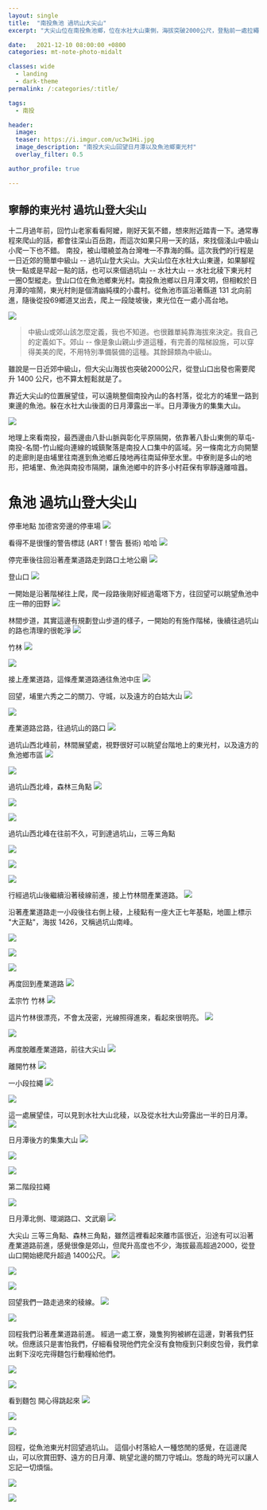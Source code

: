 ```yaml
---
layout: single
title:  "南投魚池 過坑山大尖山"
excerpt: "大尖山位在南投魚池鄉，位在水社大山東側，海拔突破2000公尺，登點前一處拉繩展望佳，可以眺望整個魚池鄉，水社大山後方的日月潭以及集集大山，悠哉寧靜的東光村"

date:   2021-12-10 08:00:00 +0800
categories: mt-note-photo-midalt

classes: wide
  - landing
  - dark-theme
permalink: /:categories/:title/

tags: 
  - 南投

header:
  image: 
  teaser: https://i.imgur.com/uc3w1Hi.jpg
  image_description: "南投大尖山回望日月潭以及魚池鄉東光村"
  overlay_filter: 0.5

author_profile: true

---
```



## 寧靜的東光村  過坑山登大尖山

十二月過年前，回竹山老家看看阿嬤，剛好天氣不錯，想來附近踏青一下。通常專程來爬山的話，都會往深山百岳跑，而這次如果只用一天的話，來找個淺山中級山小爬一下也不錯。
南投，被山環繞並為台灣唯一不靠海的縣。這次我們的行程是一日近郊的簡單中級山 -- 過坑山登大尖山。大尖山位在水社大山東邊，如果腳程快一點或是早起一點的話，也可以來個過坑山 -- 水社大山 -- 水社北稜下東光村 一圈O型縱走。登山口位在魚池鄉東光村。南投魚池鄉以日月潭文明，但相較於日月潭的喧鬧，東光村則是個清幽純樸的小農村。從魚池市區沿著縣道 131 北向前進，隨後從投69鄉道叉出去，爬上一段陡坡後，東光位在一處小高台地。

![](https://i.imgur.com/hkWBelL.jpg)

> 中級山或郊山該怎麼定義，我也不知道。也很難單純靠海拔來決定。我自己的定義如下。郊山 -- 像是象山親山步道這種，有完善的階梯設施，可以穿得美美的爬，不用特別準備裝備的這種。其餘歸類為中級山。

雖說是一日近郊中級山，但大尖山海拔也突破2000公尺，從登山口出發也需要爬升 1400 公尺，也不算太輕鬆就是了。

靠近大尖山的位置展望佳，可以遠眺整個南投內山的各村落，從北方的埔里一路到東邊的魚池。躲在水社大山後面的日月潭露出一半。日月潭後方的集集大山。

![](https://i.imgur.com/wPIvHHw.jpg)

地理上來看南投，最西邊由八卦山脈與彰化平原隔開，依靠著八卦山東側的草屯-南投-名間-竹山縱向連線的城鎮聚落是南投人口集中的區域。另一條南北方向開墾的走廊則是由埔里往南進到魚池鄉丘陵地再往南延伸至水里。中寮則是多山的地形，把埔里、魚池與南投市隔開，讓魚池鄉中的許多小村莊保有寧靜遠離喧囂。

# 魚池 過坑山登大尖山

停車地點 加德宮旁邊的停車場
![](https://i.imgur.com/GAlNSbG.jpg)

看得不是很懂的警告標誌 (ART ! 警告 藝術) 哈哈
![](https://i.imgur.com/QHUCcJ8.jpg)

停完車後往回沿著產業道路走到路口土地公廟
![](https://i.imgur.com/KHwrdld.jpg)

登山口
![](https://i.imgur.com/1AbvjOR.jpg)

一開始是沿著階梯往上爬，爬一段路後剛好經過電塔下方，往回望可以眺望魚池中庄一帶的田野
![](https://i.imgur.com/gRuz8V2.jpg)

林間步道，其實這邊有規劃登山步道的樣子，一開始的有施作階梯，後續往過坑山的路也清理的很乾淨
![](https://i.imgur.com/5md2AJS.jpg)

竹林
![](https://i.imgur.com/PuUvs7i.jpg)

![](https://i.imgur.com/aRGHtit.jpg)


接上產業道路，這條產業道路通往魚池中庄
![](https://i.imgur.com/TbWuoWL.jpg)

回望，埔里六秀之二的關刀、守城，以及遠方的白姑大山
![](https://i.imgur.com/G206xBk.jpg)

![](https://i.imgur.com/ry9DKNt.jpg)


產業道路岔路，往過坑山的路口
![](https://i.imgur.com/NEDf9ws.jpg)

過坑山西北峰前，林間展望處，視野很好可以眺望台階地上的東光村，以及遠方的魚池鄉市區
![](https://i.imgur.com/HLu9WNR.jpg)

![](https://i.imgur.com/AAx9mCC.jpg)

過坑山西北峰，森林三角點
![](https://i.imgur.com/b7C6mVL.jpg)

![](https://i.imgur.com/d4sXJap.jpg)

![](https://i.imgur.com/DwYZIEq.jpg)

過坑山西北峰在往前不久，可到達過坑山，三等三角點

![](https://i.imgur.com/tZGrtrr.jpg)

![](https://i.imgur.com/33zY6aF.jpg)

![](https://i.imgur.com/dy92IQl.jpg)


行經過坑山後繼續沿著稜線前進，接上竹林間產業道路。
![](https://i.imgur.com/uIHW9Zz.jpg)

沿著產業道路走一小段後往右側上稜，上稜點有一座大正七年基點，地圖上標示 "大正點"，海拔 1426，又稱過坑山南峰。

![](https://i.imgur.com/YIXi94a.jpg)

![](https://i.imgur.com/ED1XJbh.jpg)

![](https://i.imgur.com/84OkKMf.jpg)

再度回到產業道路
![](https://i.imgur.com/W4PBKVa.jpg)

孟宗竹 竹林
![](https://i.imgur.com/xglxiJU.jpg)

這片竹林很漂亮，不會太茂密，光線照得進來，看起來很明亮。
![](https://i.imgur.com/uP536Lb.jpg)

![](https://i.imgur.com/tBxWerA.jpg)

再度脫離產業道路，前往大尖山
![](https://i.imgur.com/ar83jKq.jpg)

離開竹林
![](https://i.imgur.com/muItIjg.jpg)

一小段拉繩
![](https://i.imgur.com/X1XlAKo.jpg)

![](https://i.imgur.com/02UGvos.jpg)


這一處展望佳，可以見到水社大山北稜，以及從水社大山旁露出一半的日月潭。
![](https://i.imgur.com/uc3w1Hi.jpg)

日月潭後方的集集大山
![](https://i.imgur.com/3HrtDmg.jpg)

![](https://i.imgur.com/oB6gjVU.jpg)

![](https://i.imgur.com/wPIvHHw.jpg)


第二階段拉繩

![](https://i.imgur.com/Br0gNAf.jpg)

日月潭北側、環湖路口、文武廟
![](https://i.imgur.com/lMVB2y7.jpg)

大尖山 三等三角點、森林三角點，雖然這裡看起來離市區很近，沿途有可以沿著產業道路前進，感覺很像是郊山，但爬升高度也不少，海拔最高超過2000，從登山口開始總爬升超過 1400公尺。
![](https://i.imgur.com/62gKzjx.jpg)

![](https://i.imgur.com/G7Bcw8N.jpg)

![](https://i.imgur.com/q0Wd0fq.jpg)

回望我們一路走過來的稜線。
![](https://i.imgur.com/CTREoS2.jpg)

![](https://i.imgur.com/A0Dz6Gr.jpg)

回程我們沿著產業道路前進。
經過一處工寮，幾隻狗狗被綁在這邊，對著我們狂吠。但應該只是害怕我們，仔細看發現他們完全沒有食物瘦到只剩皮包骨，我們拿出剩下沒吃完得麵包行動糧給他們。

![](https://i.imgur.com/rGBImt1.jpg)

![](https://i.imgur.com/PNRT0r9.jpg)

看到麵包 開心得跳起來
![](https://i.imgur.com/rbLGaTe.jpg)

![](https://i.imgur.com/OWXJc7W.jpg)

![](https://i.imgur.com/qGFTMtk.jpg)

回程，從魚池東光村回望過坑山。
這個小村落給人一種悠閒的感覺，在這邊爬山，可以欣賞田野、遠方的日月潭、眺望北邊的關刀守城山。悠哉的時光可以讓人忘記一切煩惱。


![](https://i.imgur.com/hkWBelL.jpg)

![](https://i.imgur.com/QQfg85m.jpg)





